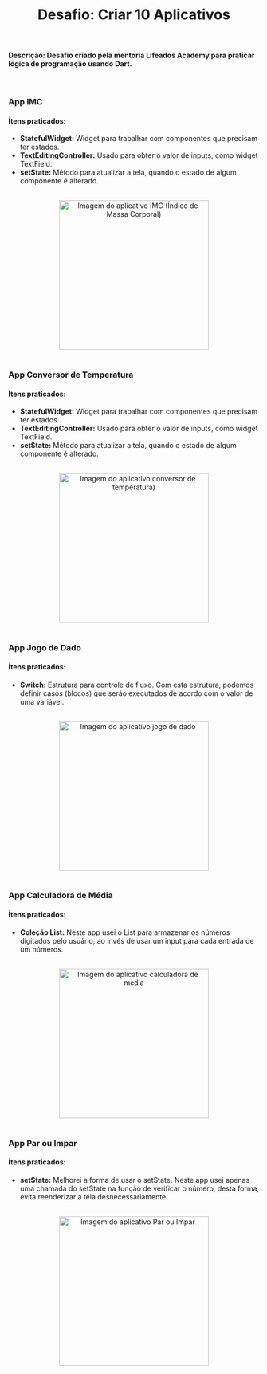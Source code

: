 <h1 align="center">Desafio: Criar 10 Aplicativos</h1>

<br>

#### Descrição: Desafio criado pela mentoria Lifeados Academy para praticar lógica de programação usando Dart.

<br>

### App IMC

#### Ítens praticados:
- **StatefulWidget:** Widget para trabalhar com componentes que precisam ter estados.
- **TextEditingController:** Usado para obter o valor de inputs, como widget TextField.
- **setState:** Método para atualizar a tela, quando o estado de algum componente é alterado.

<br>

<div align="center">
  <img 
    src="https://github.com/user-attachments/assets/e83e9bfc-c08c-448f-87f4-2df5a478ff53"
    width="300"
    alt="Imagem do aplicativo IMC (Índice de Massa Corporal)"
  />
</div>

<br>

### App Conversor de Temperatura

#### Ítens praticados:
- **StatefulWidget:** Widget para trabalhar com componentes que precisam ter estados.
- **TextEditingController:** Usado para obter o valor de inputs, como widget TextField.
- **setState:** Método para atualizar a tela, quando o estado de algum componente é alterado.

<br>

<div align="center">
  <img 
    src="https://github.com/user-attachments/assets/5459f848-ef4b-499f-9707-bde45fdeaf33"
    width="300"
    alt="Imagem do aplicativo conversor de temperatura)"
  />
</div>

<br>

### App Jogo de Dado

#### Ítens praticados:
- **Switch:** Estrutura para controle de fluxo. Com esta estrutura, podemos definir casos (blocos) que serão executados de acordo com o valor de uma variável.

<br>

<div align="center">
  <img 
    src="https://github.com/user-attachments/assets/f433da7e-ed4b-4d22-bbb0-e49ef61e4365"
    width="300"
    alt="Imagem do aplicativo jogo de dado"
  />
</div>

<br>

### App Calculadora de Média

#### Ítens praticados:

- **Coleção List:** Neste app usei o List para armazenar os números digitados pelo usuário, ao invés de usar um input para cada entrada de um números.

<br>

<div align="center">
  <img 
    src="https://github.com/user-attachments/assets/5dfbdf29-62d0-4a6a-ae06-f70364993ab7"
    width="300"
    alt="Imagem do aplicativo calculadora de media"
  />
</div>

<br>

### App Par ou Impar

#### Ítens praticados:

- **setState:** Melhorei a forma de usar o setState. Neste app usei apenas uma chamada do setState na função de verificar o número, desta forma, evita reenderizar a tela desnecessariamente.

<br>

<div align="center">
  <img 
    src="https://github.com/user-attachments/assets/c53d47c4-ed52-443a-8c22-56ebdfde839a"
    width="300"
    alt="Imagem do aplicativo Par ou Impar"
  />
</div>

<br>







